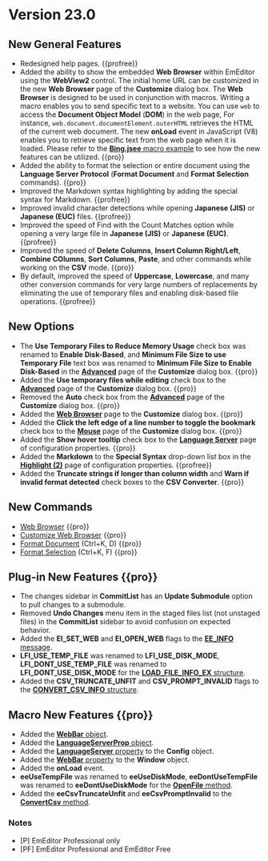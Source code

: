 # Version 23.0

<!-- TODO Add date -->

## New General Features

- Redesigned help pages. {{profree}}
- Added the ability to show the embedded **Web Browser** within EmEditor using the **WebView2** control. The initial home URL can be customized in the new **Web Browser** page of the **Customize** dialog box. The **Web Browser** is designed to be used in conjunction with macros. Writing a macro enables you to send specific text to a website. You can use `web` to access the **Document Object Model** (**DOM**) in the web page, For instance, `web.document.documentElement.outerHTML` retrieves the HTML of the current web document. The new **onLoad** event in JavaScript (V8) enables you to retrieve specific text from the web page when it is loaded. Please refer to the <a href="https://github.com/Emurasoft/library/blob/main/macros/Bing.jsee" target="_blank">**Bing.jsee** macro example</a> to see how the new features can be utilized. {{pro}}
- Added the ability to format the selection or entire document using the **Language Server Protocol** (**Format Document** and **Format Selection** commands). {{pro}}
- Improved the Markdown syntax highlighting by adding the special syntax for Markdown. {{profree}}
- Improved invalid character detections while opening **Japanese (JIS)** or **Japanese (EUC)** files. {{profree}}
- Improved the speed of Find with the Count Matches option while opening a very large file in **Japanese (JIS)** or **Japanese (EUC)**. {{profree}}
- Improved the speed of **Delete Columns**, **Insert Column Right/Left**, **Combine COlumns**, **Sort Columns**, **Paste**, and other commands while working on the **CSV** mode. {{pro}}
- By default, improved the speed of **Uppercase**, **Lowercase**, and many other conversion commands for very large numbers of replacements by eliminating the use of temporary files and enabling disk-based file operations. {{profree}}

## New Options

- The **Use Temporary Files to Reduce Memory Usage** check box was renamed to **Enable Disk-Based**, and **Minimum File Size to use Temporary File** text box was renamed to **Minimum File Size to Enable Disk-Based** in the **[Advanced](../dlg/customize/advanced/index)** page of the **Customize** dialog box. {{pro}}
- Added the **Use temporary files while editing** check box to the **[Advanced](../dlg/customize/advanced/index)** page of the **Customize** dialog box. {{pro}}
- Removed the **Auto** check box from the **[Advanced](../dlg/customize/advanced/index)** page of the **Customize** dialog box. {{pro}}
- Added the **[Web Browser](../dlg/customize/web/index)** page to the **Customize** dialog box. {{pro}}
- Added the **Click the left edge of a line number to toggle the bookmark** check box to the **[Mouse](../dlg/customize/mouse/index)** page of the **Customize** dialog box. {{pro}}
- Added the **Show hover tooltip** check box to the **[Language Server](../dlg/properties/language_server/index)** page of configuration properties. {{pro}}
- Added the **Markdown** to the **Special Syntax** drop-down list box in the **[Highlight (2)](../dlg/properties/highlight2/index)** page of configuration properties. {{profree}}
- Added the **Truncate strings if longer than column width** and **Warn if invalid format detected** check boxes to the **CSV Converter**. {{pro}}

## New Commands

- [Web Browser](../cmd/view/view_web) {{pro}}
- [Customize Web Browser](../cmd/tools/customize_web) {{pro}}
- [Format Document](../cmd/convert/format_document) (Ctrl+K, D) {{pro}}
- [Format Selection](../cmd/convert/format_selection) (Ctrl+K, F) {{pro}}

## Plug-in New Features {{pro}}

- The changes sidebar in **CommitList** has an **Update Submodule** option to pull changes to a submodule.
- Removed **Undo Changes** menu item in the staged files list (not unstaged files) in the **CommitList** sidebar to avoid confusion on expected behavior.
- Added the **EI_SET_WEB** and **EI_OPEN_WEB** flags to the [**EE_INFO** message](../plugin/message/ee_info).
- **LFI_USE_TEMP_FILE** was renamed to **LFI_USE_DISK_MODE**, **LFI_DONT_USE_TEMP_FILE** was renamed to **LFI_DONT_USE_DISK_MODE** for the [**LOAD_FILE_INFO_EX** structure](../plugin/structure/load_file_info.md).
- Added the **CSV_TRUNCATE_UNFIT** and **CSV_PROMPT_INVALID** flags to the [**CONVERT_CSV_INFO** structure](../plugin/structure/convert_csv_info.md).

## Macro New Features {{pro}}

- Added the [**WebBar** object](../macro/web_bar/index).
- Added the [**LanguageServerProp** object](../macro/language_server_prop/index).
- Added the [**LanguageServer** property](../macro/config/language_server) to the **Config** object.
- Added the [**WebBar** property](../macro/window/web_bar) to the **Window** object.
- Added the **onLoad** event.
- **eeUseTempFile** was renamed to **eeUseDiskMode**, **eeDontUseTempFile** was renamed to **eeDontUseDiskMode** for the [**OpenFile** method](../macro/editor/editor_openfile.md).
- Added the **eeCsvTruncateUnfit** and **eeCsvPromptInvalid** to the [**ConvertCsv** method](../macro/document/convert_csv.md).

### Notes

- \[P\] EmEditor Professional only
- \[PF\] EmEditor Professional and EmEditor Free
